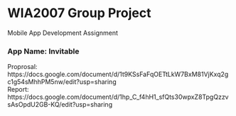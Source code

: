 # WIA2007 Group Project
Mobile App Development Assignment

<h3>App Name: Invitable</h3>
Proprosal: https://docs.google.com/document/d/1t9KSsFaFqOETtLkW7BxM81VjKxq2gc1g54sMhhPM5nw/edit?usp=sharing<br>
Report: https://docs.google.com/document/d/1hp_C_f4hH1_sfQts30wpxZ8TpgQzzvsAsOpdU2GB-KQ/edit?usp=sharing
